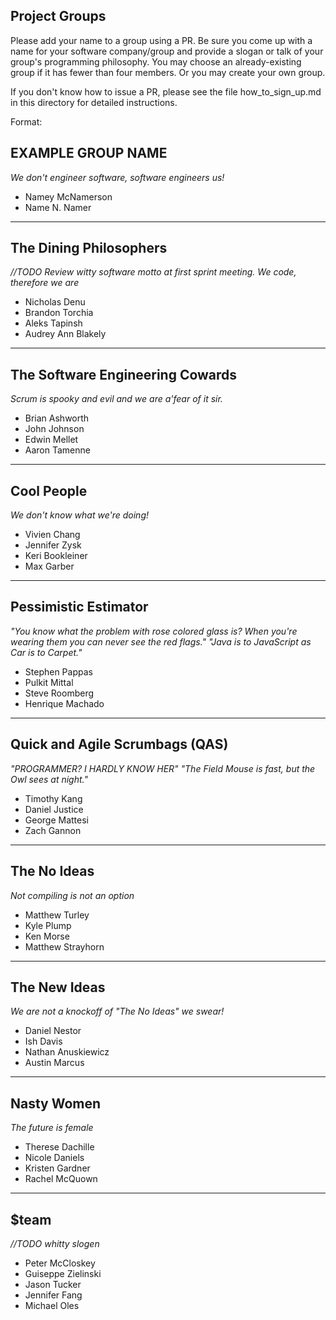 ## Project Groups

Please add your name to a group using a PR.  Be sure you come up with a name for your software company/group and provide a slogan or talk of your group's programming philosophy.  You may choose an already-existing group if it has fewer than four members.  Or you may create your own group.

If you don't know how to issue a PR, please see the file how_to_sign_up.md in this directory for detailed instructions.

Format:

## EXAMPLE GROUP NAME

_We don't engineer software, software engineers us!_

  * Namey McNamerson
  * Name N. Namer

----

## The Dining Philosophers

_//TODO Review witty software motto at first sprint meeting._
_We code, therefore we are_

  * Nicholas Denu
  * Brandon Torchia
  * Aleks Tapinsh
  * Audrey Ann Blakely

----

## The Software Engineering Cowards

_Scrum is spooky and evil and we are a'fear of it sir._

  * Brian Ashworth
  * John Johnson
  * Edwin Mellet
  * Aaron Tamenne

----

## Cool People

_We don't know what we're doing!_

  * Vivien Chang
  * Jennifer Zysk
  * Keri Bookleiner
  * Max Garber

---

## Pessimistic Estimator

_"You know what the problem with rose colored glass is? When you're wearing them you can never see the red flags."_
_"Java is to JavaScript as Car is to Carpet."_

  * Stephen Pappas
  * Pulkit Mittal
  * Steve Roomberg
  * Henrique Machado

---

## Quick and Agile Scrumbags (QAS)

_"PROGRAMMER? I HARDLY KNOW HER"_
_"The Field Mouse is fast, but the Owl sees at night."_

  * Timothy Kang
  * Daniel Justice
  * George Mattesi
  * Zach Gannon

---
  
## The No Ideas

_Not compiling is not an option_

  * Matthew Turley
  * Kyle Plump
  * Ken Morse
  * Matthew Strayhorn

---

## The New Ideas

_We are not a knockoff of "The No Ideas" we swear!_

  * Daniel Nestor
  * Ish Davis
  * Nathan Anuskiewicz
  * Austin Marcus

----

## Nasty Women

_The future is female_

  * Therese Dachille
  * Nicole Daniels
  * Kristen Gardner
  * Rachel McQuown

----

## $team

_//TODO whitty slogen_

  * Peter McCloskey
  * Guiseppe Zielinski
  * Jason Tucker
  * Jennifer Fang
  * Michael Oles
